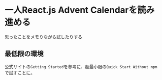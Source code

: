 # 一人React.js Advent Calendarを読み進める


思ったことをメモりながら試したりする

## 最低限の環境

公式サイトの`Getting Started`を参考に、超最小限の`Quick Start Without npm`で試すことに。